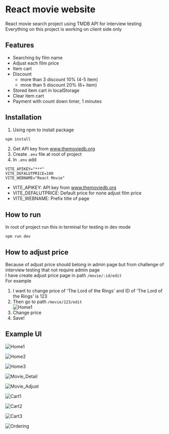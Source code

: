 # React movie website

React movie search project using TMDB API for interview testing\
Everything on this project is working on client side only
## Features

- Searching by film name
- Adjust each film price
- Item cart
- Discount
  * more than 3 discount 10% (4-5 item)
  * mroe than 5 discount 20% (6+ item)
- Stored item cart in localStorage
- Clear item cart
- Payment with count down timer, 1 minutes

## Installation
1. Using npm to install package
```bash
npm install
```
2. Get API key from www.themoviedb.org
3. Create `.env` file at root of project
4. In `.env` add
```
VITE_APIKEY="***"
VITE_DEFALUTPRICE=100
VITE_WEBNAME="React Movie"
```
- VITE_APIKEY: API key from www.themoviedb.org
- VITE_DEFALUTPRICE: Default price for none adjust film price
- VITE_WEBNAME: Prefix title of page

## How to run
In root of project run this in terminal for testing in dev mode
```
npm run dev
```

## How to adjust price
Because of adjust price should belong in admin page but from challenge of interview testing that not require admin page  
I have create adjust price page in path `/movie/:id/edit`  
For example  
1. I want to change price of 'The Lord of the Rings' and ID of 'The Lord of the Rings' is 123  
2. Then go to path `/movie/123/edit`  
![Home1](https://github.com/MeRrai333/react_movie_website/blob/main/ui/change_price_ui.png?raw=true)  
3. Change price  
4. Save!


## Example UI
![Home1](https://github.com/MeRrai333/react_movie_website/blob/main/ui/Home_1.png?raw=true)
    
![Home2](https://github.com/MeRrai333/react_movie_website/blob/main/ui/Home_2.png?raw=true)
    
![Home3](https://github.com/MeRrai333/react_movie_website/blob/main/ui/Home_3.png?raw=true)
    
![Movie_Detail](https://github.com/MeRrai333/react_movie_website/blob/main/ui/Movie_Detail.png?raw=true)
    
![Movie_Adjust](https://github.com/MeRrai333/react_movie_website/blob/main/ui/Movie_Adjust.png?raw=true)
    
![Cart1](https://github.com/MeRrai333/react_movie_website/blob/main/ui/Cart_1.png?raw=true)
    
![Cart2](https://github.com/MeRrai333/react_movie_website/blob/main/ui/Cart_2.png?raw=true)
    
![Cart3](https://github.com/MeRrai333/react_movie_website/blob/main/ui/Cart_3.png?raw=true)
    
![Ordering](https://github.com/MeRrai333/react_movie_website/blob/main/ui/Ordering.png?raw=true)
